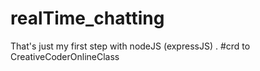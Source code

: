 # realTime_chatting
That's just my first step with nodeJS (expressJS) . #crd to CreativeCoderOnlineClass
